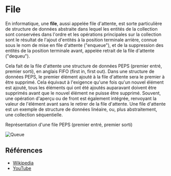 # File

En informatique, une **file**, aussi appelée file d'attente, est
sorte particulière de structure de données abstraite dans lequel
les entités de la collection sont conservées dans l'ordre et les
opérations principales sur la collection sont le résultat de l'ajout
d'entités à la position terminale arrière, connue sous le nom de mise
en file d'attente ("enqueue"), et de la suppression des entités de la
position terminale avant, appelée retrait de la file d'attente ("dequeu").

Cela fait de la file d'attente une structure de données PEPS (premier entré,
premier sorti), en anglais FIFO (first in, first out). Dans une structure de données
PEPS, le premier élément ajouté à la file d'attente sera le premier à être
supprimé. Cela équivaut à l'exigence qu'une fois qu'un nouvel élément est
ajouté, tous les éléments qui ont été ajoutés auparavant doivent être supprimés
avant que le nouvel élément ne puisse être supprimé. Souvent, une opération d'aperçu
ou de front est également intégrée, renvoyant la valeur de l'élément avant
sans le retirer de la file d'attente. Une file d'attente est un exemple de
structure de données linéaire, ou, plus abstraitement, une collection séquentielle.

Représentation d'une file PEPS (premier entré, premier sorti)

![Queue](https://upload.wikimedia.org/wikipedia/commons/5/52/Data_Queue.svg)

## Références

- [Wikipedia](https://fr.wikipedia.org/wiki/File_(structure_de_donn%C3%A9es))
- [YouTube](https://www.youtube.com/watch?v=wjI1WNcIntg&list=PLLXdhg_r2hKA7DPDsunoDZ-Z769jWn4R8&index=3&)
